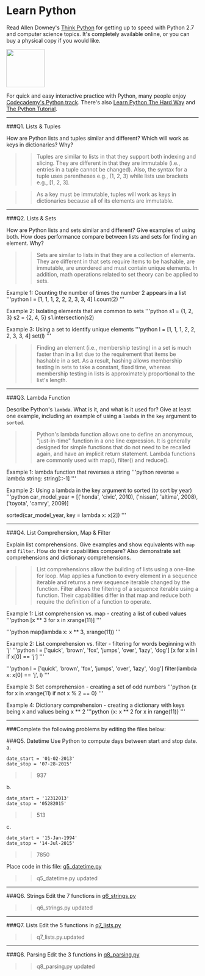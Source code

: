 # Learn Python

Read Allen Downey's [Think Python](http://www.greenteapress.com/thinkpython/) for getting up to speed with Python 2.7 and computer science topics. It's completely available online, or you can buy a physical copy if you would like.

<a href="http://www.greenteapress.com/thinkpython/"><img src="img/think_python.png" style="width: 100px;" target="_blank"></a>

For quick and easy interactive practice with Python, many people enjoy [Codecademy's Python track](http://www.codecademy.com/en/tracks/python). There's also [Learn Python The Hard Way](http://learnpythonthehardway.org/book/) and [The Python Tutorial](https://docs.python.org/2/tutorial/).

---

###Q1. Lists &amp; Tuples

How are Python lists and tuples similar and different? Which will work as keys in dictionaries? Why?

>> Tuples are similar to lists in that they support both indexing and slicing. They are different in that they are immutable (i.e., entries in a tuple cannot be changed). Also, the syntax for a tuple uses parentheses e.g., (1, 2, 3) while lists use brackets e.g., [1, 2, 3].

>> As a key must be immutable, tuples will work as keys in dictionaries because all of its elements are immutable. 

---

###Q2. Lists &amp; Sets

How are Python lists and sets similar and different? Give examples of using both. How does performance compare between lists and sets for finding an element. Why?

>> Sets are similar to lists in that they are a collection of elements. They are different in that sets require items to be hashable, are immutable, are unordered and must contain unique elements. In addition, math operations related to set theory can be applied to sets. 

Example 1: Counting the number of times the number 2 appears in a list
'''python
l = [1, 1, 1, 2, 2, 2, 3, 3, 4]
l.count(2)
'''

Example 2: Isolating elements that are common to sets
'''python
s1 = {1, 2, 3}
s2 = {2, 4, 5}
s1.intersection(s2)


Example 3: Using a set to identify unique elements
'''python
l = [1, 1, 1, 2, 2, 2, 3, 3, 4]
set(l)
'''

>> Finding an element (i.e., membership testing) in a set is much faster than in a list due to the requirement that items be hashable in a set. As a result, hashing allows membership testing in sets to take a constant, fixed time, whereas membership testing in lists is approximately proportional to the list's length.

---

###Q3. Lambda Function

Describe Python's `lambda`. What is it, and what is it used for? Give at least one example, including an example of using a `lambda` in the `key` argument to `sorted`.

>> Python's lambda function allows one to define an anonymous, "just-in-time" function in a one line expression. It is generally designed for simple functions that do not need to be recalled again, and have an implicit return statement. Lambda functions are commonly used with map(), filter() and reduce().

Example 1: lambda function that reverses a string
'''python
reverse = lambda string: string[::-1]
'''

Example 2: Using a lambda in the key argument to sorted (to sort by year)
'''python
car_model_year = [('honda', 'civic', 2010), 
                  ('nissan', 'altima', 2008),
                  ('toyota', 'camry', 2009)]

sorted(car_model_year, key = lambda x: x[2])
'''

---

###Q4. List Comprehension, Map &amp; Filter

Explain list comprehensions. Give examples and show equivalents with `map` and `filter`. How do their capabilities compare? Also demonstrate set comprehensions and dictionary comprehensions.

>> List comprehensions allow the building of lists using a one-line for loop. Map applies a function to every element in a sequence iterable and returns a new sequence iterable changed by the function. Filter allows the filtering of a sequence iterable using a function. Their capabilities differ in that map and reduce both require the definition of a function to operate. 

Example 1: List comprehension vs. map - creating a list of cubed values
'''python
[x ** 3 for x in xrange(11)]
'''

'''python
map(lambda x: x ** 3, xrange(11))
'''

Example 2: List comprehension vs. filter - filtering for words beginning with 'j'
'''python
l = ['quick', 'brown', 'fox', 'jumps', 'over', 'lazy', 'dog']
[x for x in l if x[0] == 'j']
'''

'''python
l = ['quick', 'brown', 'fox', 'jumps', 'over', 'lazy', 'dog']
filter(lambda x: x[0] == 'j', l)
'''

Example 3: Set comprehension - creating a set of odd numbers
'''python
{x for x in xrange(11) if not x % 2 == 0}
'''

Example 4: Dictionary comprehension - creating a dictionary with keys being x and values being x ** 2
'''python
{x: x ** 2 for x in range(11)}
'''

---

###Complete the following problems by editing the files below:

###Q5. Datetime
Use Python to compute days between start and stop date.   
a.  

```
date_start = '01-02-2013'    
date_stop = '07-28-2015'
```

>> 937

b.  
```
date_start = '12312013'  
date_stop = '05282015'  
```

>> 513  

c.  
```
date_start = '15-Jan-1994'      
date_stop = '14-Jul-2015'  
```

>> 7850

Place code in this file: [q5_datetime.py](python/q5_datetime.py)

>> q5_datetime.py updated

---

###Q6. Strings
Edit the 7 functions in [q6_strings.py](python/q6_strings.py)

>> q6_strings.py updated

---

###Q7. Lists
Edit the 5 functions in [q7_lists.py](python/q7_lists.py)

>> q7_lists.py.updated

---

###Q8. Parsing
Edit the 3 functions in [q8_parsing.py](python/q8_parsing.py)

>> q8_parsing.py updated



